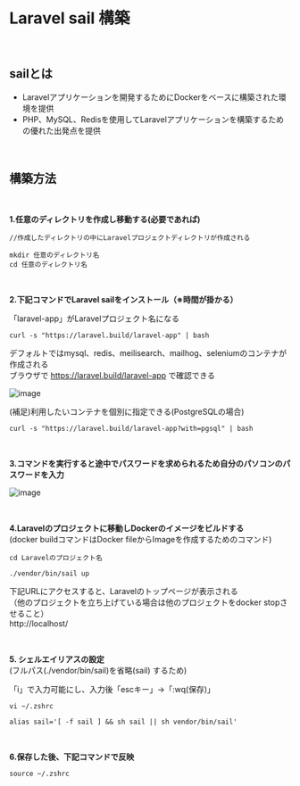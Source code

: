 # Laravel sail 構築
<br>

## sailとは
* Laravelアプリケーションを開発するためにDockerをベースに構築された環境を提供
* PHP、MySQL、Redisを使用してLaravelアプリケーションを構築するための優れた出発点を提供

<br>

## 構築方法
<br>

**1.任意のディレクトリを作成し移動する(必要であれば)**

``` 
//作成したディレクトリの中にLaravelプロジェクトディレクトリが作成される

mkdir 任意のディレクトリ名
cd 任意のディレクトリ名
```

<br>

**2.下記コマンドでLaravel sailをインストール（※時間が掛かる）**<br>

「laravel-app」がLaravelプロジェクト名になる

``` 
curl -s "https://laravel.build/laravel-app" | bash
```

デフォルトではmysql、redis、meilisearch、mailhog、seleniumのコンテナが作成される
<br>
ブラウザで https://laravel.build/laravel-app で確認できる

![image](https://github.com/hiien29/sail_explanation/assets/132329554/b9d98dd2-9527-468d-90eb-62e3c70ef592)

(補足)利用したいコンテナを個別に指定できる(PostgreSQLの場合)
```
curl -s "https://laravel.build/laravel-app?with=pgsql" | bash
```

<br>

**3.コマンドを実行すると途中でパスワードを求められるため自分のパソコンのパスワードを入力**

![image](https://github.com/hiien29/sail_explanation/assets/132329554/1fc19794-045b-4d91-84e2-a6979e5050c0)

<br>

**4.Laravelのプロジェクトに移動しDockerのイメージをビルドする**
<br>
(docker buildコマンドはDocker fileからImageを作成するためのコマンド)

```
cd Laravelのプロジェクト名

./vendor/bin/sail up
```

下記URLにアクセスすると、Laravelのトップページが表示される
<br>
（他のプロジェクトを立ち上げている場合は他のプロジェクトをdocker stopさせること）
<br>
http://localhost/

<br>

**5. シェルエイリアスの設定**
<br>
(フルパス(./vendor/bin/sail)を省略(sail) するため)
<br>

「i」で入力可能にし、入力後「escキー」→「:wq(保存)」

```
vi ~/.zshrc

alias sail='[ -f sail ] && sh sail || sh vendor/bin/sail'
```
<br>

**6.保存した後、下記コマンドで反映**

```
source ~/.zshrc
```